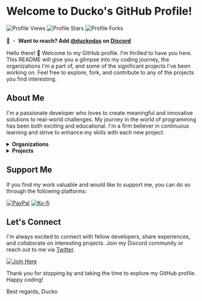# Welcome to Ducko's GitHub Profile!

![Profile Views](https://komarev.com/ghpvc/?username=notaestheticallyducko&style=for-the-badge)
![Profile Stars](https://img.shields.io/badge/dynamic/json?&label=Total%20Stars&style=for-the-badge&query=%24.stars&url=https://api.github-star-counter.workers.dev/user/notaestheticallyducko)
![Profile Forks](https://img.shields.io/badge/dynamic/json?&label=Total%20Forks&style=for-the-badge&query=%24.forks&url=https://api.github-star-counter.workers.dev/user/notaestheticallyducko)

📩 ・ **Want to reach? Add [@duckodas](https://discord.com/users/711712752246325343) on [Discord](https://discord.gg/75QR5duadJ)**

Hello there! 👋 Welcome to my GitHub profile. I'm thrilled to have you here. This README will give you a glimpse into my coding journey, the organizations I'm a part of, and some of the significant projects I've been working on. Feel free to explore, fork, and contribute to any of the projects you find interesting.

## About Me

I'm a passionate developer who loves to create meaningful and innovative solutions to real-world challenges. My journey in the world of programming has been both exciting and educational. I'm a firm believer in continuous learning and strive to enhance my skills with each new project.

<details>
<summary><strong>Organizations</strong></summary>

### [Sapphire Development](https://github.com/SapphDevelopment)

- **Role:** Lead Developer & Founder
- **Duration:** 01/04/23 - Present

Sapphire Developers is a team of dedicated bot developers specializing in Discord bots and web bots. Our mission is to create brilliant, intelligent, and trustworthy solutions that enhance user experiences. We chose the name "Sapphire Developers" to reflect our commitment to excellence and the qualities associated with the precious gemstone, such as brilliance, wisdom, and trust.

### [Good Vibes Only](https://github.com/gvobot)

- **Role:** Lead Developer & Founder
- **Duration:** 08/20/23 - Present

GVO is a new kind of bot for the modern servers. Lightning-fast performance meets powerful user experience.

</details>

<details>
<summary><strong>Projects</strong></summary>

Here are some of the significant projects I've worked on. Each project has been a unique learning experience, allowing me to grow as a developer.

### [Project Discord](https://github.com/ProjectDiscord)

- **Description:** Project Discord was initiated with the goal of making it easy for individuals and communities to integrate powerful and customizable bots into their Discord servers. Whether you're a server owner, a developer, or simply an enthusiast, you can benefit from the bots developed and shared by our community.
- **Role:** Founder, Lead Developer
- **Technologies Used:** TypeScript, JavaScript, discord.js, Prisma
- **Notable Contributions:** Still Working

<!-- ### [Project 2 Name](Link to the repository)

- **Description:** Briefly explain the project and its significance.
- **Role:** Your role in the project.
- **Technologies Used:** List the technologies used in this project.
- **Notable Contributions:** Mention specific areas or features you worked on that had a significant impact.
-->

</details>

## Support Me

If you find my work valuable and would like to support me, you can do so through the following platforms:

[![PayPal](https://img.shields.io/badge/Paypal-Donate?style=for-the-badge&logo=paypal&label=Donate&color=008cd4)](https://paypal.me/sapphiredevs)
[![Ko-fi](https://img.shields.io/badge/Kofi-Support?style=for-the-badge&logo=kofi&label=Support&color=ff5e5b)](https://ko-fi.com/J3J1FVEH0)

## Let's Connect

I'm always excited to connect with fellow developers, share experiences, and collaborate on interesting projects. Join my Discord community or reach out to me via [Twitter](https://twitter.com/duckodas).

[![Join Here](https://img.shields.io/badge/Discord-Join?style=for-the-badge&logo=discord&label=Join&color=5865f2)](https://discord.gg/75QR5duadJ)

Thank you for stopping by and taking the time to explore my GitHub profile. Happy coding!

Best regards, Ducko

